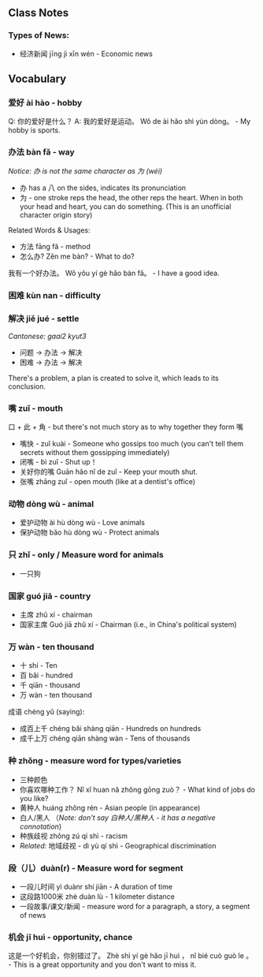 
## Class Notes

### Types of News:
- 经济新闻 jīng jì xīn wén - Economic news

## Vocabulary

### 爱好 ài hào - hobby

Q: 你的爱好是什么？
A: 我的爱好是运动。 Wǒ de ài hǎo shì yùn dòng。 - My hobby is sports.

### 办法 bàn fǎ - way

_Notice: 办 is not the same character as 为 (wéi)_
- 办 has a 八 on the sides, indicates its pronunciation
- 为 - one stroke reps the head, the other reps the heart.  When in both your head and heart, you can do something. (This is an unofficial character origin story)

Related Words & Usages:
- 方法 fāng fǎ - method
- 怎么办? Zěn me bàn? - What to do?

我有一个好办法。 Wǒ yǒu yí gè hǎo bàn fǎ。 - I have a good idea.

### 困难 kùn nan - difficulty

### 解决 jiě jué - settle
_Cantonese: gaai2 kyut3_

- 问题 -> 办法 -> 解决
- 困难 -> 办法 -> 解决

There's a problem, a plan is created to solve it, which leads to its conclusion.

### 嘴 zuǐ - mouth

口 + 此 + 角 - but there's not much story as to why together they form 嘴

- 嘴快 - zuǐ kuài - Someone who gossips too much (you can't tell them secrets without them gossipping immediately)
- 闭嘴 - bì zuǐ - Shut up！
- 关好你的嘴 Guān hǎo nǐ de zuǐ - Keep your mouth shut.
- 张嘴 zhāng zuǐ -  open mouth (like at a dentist's office)

### 动物 dòng wù - animal

- 爱护动物 ài hù dòng wù - Love animals
- 保护动物 bǎo hù dòng wù - Protect animals

### 只 zhǐ - only / Measure word for animals

- 一只狗

### 国家 guó jiā - country

- 主席 zhǔ xí - chairman
- 国家主席 Guó jiā zhǔ xí - Chairman (i.e., in China's political system)

### 万 wàn - ten thousand

- 十 shí - Ten
- 百 bǎi - hundred
- 千 qiān - thousand
- 万 wàn - ten thousand

成语 chéng yǔ (saying):
- 成百上千 chéng bǎi shàng qiān - Hundreds on hundreds
- 成千上万 chéng qiān shàng wàn - Tens of thousands

### 种 zhǒng - measure word for types/varieties 

- 三种颜色
- 你喜欢哪种工作？ Nǐ xǐ huan nǎ zhǒng gōng zuò？ - What kind of jobs do you like?
- 黄种人 huáng zhǒng rén - Asian people (in appearance) 
- 白人/黑人 （_Note: don't say 白种人/黑种人 - it has a negative connotation_)
- 种族歧视 zhǒng zú qí shì - racism
- _Related:_ 地域歧视 - dì yù qí shì - Geographical discrimination

### 段（儿）duàn(r) - Measure word for segment

- 一段儿时间 yì duànr shí jiān - A duration of time
- 这段路1000米 zhè duàn lù - 1 kilometer distance
- 一段故事/课文/新闻 - measure word for a paragraph, a story, a segment of news

### 机会 jī huì - opportunity, chance

这是一个好机会，你别错过了。 Zhè shì yí gè hǎo jī huì ， nǐ bié cuò guò le 。 - This is a great opportunity and you don't want to miss it.
